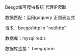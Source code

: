 Beego编写爬虫系统 代理IP爬取

数据匹配：运用goquery 正则表达式

请求：beego/httplib "net/http"

数据库：mysql redis

数据库连接： beego/orm
